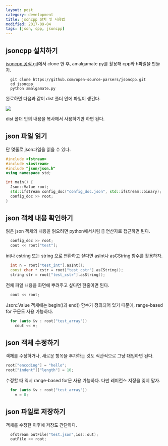 ```yaml
---
layout: post
category: development
title: jsoncpp 설치 및 사용법
modified: 2017-09-04
tags: [json, cpp, jsoncpp]
---
```


## jsoncpp 설치하기

[jsoncpp 공식 git](https://github.com/open-source-parsers/jsoncpp.git)에서 clone 한 후, amalgamate.py를 활용해 cpp와 h파일을 만들자.

```
  git clone https://github.com/open-source-parsers/jsoncpp.git
  cd jsoncpp
  python amalgamate.py
```

완료하면 다음과 같이 dist 폴더 안에 파일이 생긴다.

[![](/images/007.jsoncpp/1.png)](/images/007.jsoncpp/1.png)

 dist 폴더 안의 내용을 복사해서 사용하기만 하면 된다.

## json 파일 읽기

단 몇줄로 json파일을 읽을 수 있다.

```c++
#include <fstream>
#include <iostream>
#include "json/json.h"
using namespace std;

int main() {
  Json::Value root;
  std::ifstream config_doc("config_doc.json", std::ifstream::binary);
  config_doc >> root;
}
```

## json 객체 내용 확인하기

읽은 json 객체의 내용을 읽으려면 python에서처럼 [] 연산자로 접근하면 된다.

```c++
  config_doc >> root;
  cout << root["test"];
```

int나 cstring 또는 string 으로 변환하고 싶다면 asInt나 asCString 함수를 활용하자.

```c++
  int n = root["test_int"].asInt();
  const char * cstr = root["test_cstr"].asCString();
  string str = root["test_cstr"].asString();
```

전체 파일 내용을 화면에 뿌려주고 싶다면 한줄이면 된다.

```c++
  cout << root;
```

Json::Value 객체에는 begin()과 end() 함수가 정의되어 있기 때문에, range-based for 구문도 사용 가능하다.

```c++
  for (auto &v : root["test_array"])
    cout << v;
```


## json 객체 수정하기

객체를 수정하거나, 새로운 항목을 추가하는 것도 직관적으로 그냥 대입하면 된다.

```c++
root["encoding"] = "hello";
root["indent"]["length"] = 10;
```

수정할 때 역시 range-based for문 사용 가능하다. 다만 레퍼런스 지정을 잊지 말자.

```c++
  for (auto &v : root["test_array"])
    v = 0;
```

## json 파일로 저장하기

객체를 수정한 이후에 저장도 간단하다. 

```c++
  ofstream outFile("test.json",ios::out);
  outFile << root;
```

